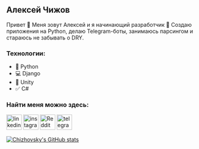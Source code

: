 ## Алексей Чижов

Привет 👋 Меня зовут Алексей и я начинающий разработчик 👋 Создаю приложения на Python, делаю Telegram-боты, занимаюсь парсингом и стараюсь не забывать о DRY.

### Технологии: 
* 🐍 Python 
* 💻 Django 
* 🧊 Unity 
* ✅ C#

### Найти меня можно здесь: 
[<img src='https://cdn.jsdelivr.net/npm/simple-icons@3.0.1/icons/linkedin.svg' alt='linkedin' height='40'>](https://www.linkedin.com/in/alexey-chizhov-09283020a/)  [<img src='https://cdn.jsdelivr.net/npm/simple-icons@3.0.1/icons/instagram.svg' alt='instagram' height='40'>](https://www.instagram.com/chizhovalexey/)  [<img src='https://cdn.jsdelivr.net/npm/simple-icons@3.0.1/icons/reddit.svg' alt='Reddit' height='40'>](https://www.reddit.com/user/chizhsuperchel)  [<img src='https://cdn.jsdelivr.net/npm/simple-icons@3.0.1/icons/telegram.svg' alt='telegram' height='40'>](https://t.me/Chizhovsky)  

[![Chizhovsky's GitHub stats](https://github-readme-stats.vercel.app/api?username=chizhovsky)](https://github.com/anuraghazra/github-readme-stats)
